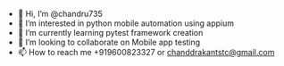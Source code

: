- 👋 Hi, I’m @chandru735
- 👀 I’m interested in python mobile automation using appium
- 🌱 I’m currently learning pytest framework creation
- 💞️ I’m looking to collaborate on Mobile app testing
- 📫 How to reach me +919600823327 or chanddrakantstc@gmail.com

<!---
chandru735/chandru735 is a ✨ special ✨ repository because its `README.md` (this file) appears on your GitHub profile.
You can click the Preview link to take a look at your changes.
--->
